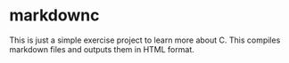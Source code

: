 # markdownc

This is just a simple exercise project to learn more about C. This compiles markdown files
and outputs them in HTML format.
